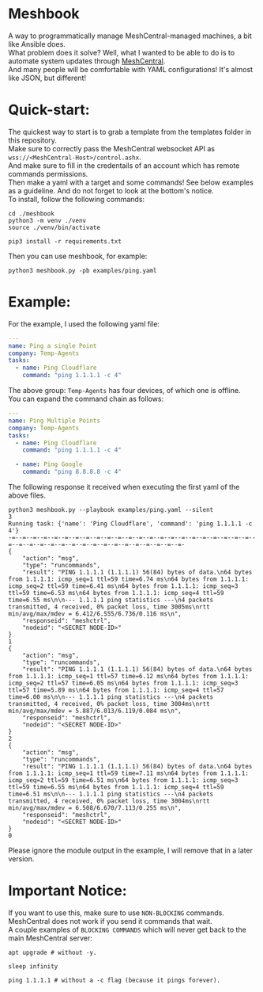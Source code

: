 # Meshbook

A way to programmatically manage MeshCentral-managed machines, a bit like Ansible does.<br>
What problem does it solve? Well, what I wanted to be able to do is to automate system updates through [MeshCentral](https://github.com/ylianst/meshcentral).<br>
And many people will be comfortable with YAML configurations! It's almost like JSON, but different!<br>

# Quick-start:

The quickest way to start is to grab a template from the templates folder in this repository.<br>
Make sure to correctly pass the MeshCentral websocket API as `wss://<MeshCentral-Host>/control.ashx`.<br>
And make sure to fill in the credentails of an account which has remote commands permissions.<br>
Then make a yaml with a target and some commands! See below examples as a guideline. And do not forget to look at the bottom's notice.<br>
To install, follow the following commands:<br>

```shell
cd ./meshbook
python3 -m venv ./venv
source ./venv/bin/activate
```
```shell
pip3 install -r requirements.txt
```
Then you can use meshbook, for example:
```shell
python3 meshbook.py -pb examples/ping.yaml
```

# Example:

For the example, I used the following yaml file:

```yaml
---
name: Ping a single Point
company: Temp-Agents
tasks:
  - name: Ping Cloudflare
    command: "ping 1.1.1.1 -c 4"
```

The above group: `Temp-Agents` has four devices, of which one is offline.<br>
You can expand the command chain as follows:<br>

```yaml
---
name: Ping Multiple Points
company: Temp-Agents
tasks:
  - name: Ping Cloudflare
    command: "ping 1.1.1.1 -c 4"

  - name: Ping Google
    command: "ping 8.8.8.8 -c 4"
```

The following response it received when executing the first yaml of the above files.

```shell
python3 meshbook.py --playbook examples/ping.yaml --silent
3
Running task: {'name': 'Ping Cloudflare', 'command': 'ping 1.1.1.1 -c 4'}
-=--=--=--=--=--=--=--=--=--=--=--=--=--=--=--=--=--=--=--=--=--=--=--=--=--=--=--=--=--=--=--=--=--=--=--=--=--=--=--=-
{
    "action": "msg",
    "type": "runcommands",
    "result": "PING 1.1.1.1 (1.1.1.1) 56(84) bytes of data.\n64 bytes from 1.1.1.1: icmp_seq=1 ttl=59 time=6.74 ms\n64 bytes from 1.1.1.1: icmp_seq=2 ttl=59 time=6.41 ms\n64 bytes from 1.1.1.1: icmp_seq=3 ttl=59 time=6.53 ms\n64 bytes from 1.1.1.1: icmp_seq=4 ttl=59 time=6.55 ms\n\n--- 1.1.1.1 ping statistics ---\n4 packets transmitted, 4 received, 0% packet loss, time 3005ms\nrtt min/avg/max/mdev = 6.412/6.555/6.736/0.116 ms\n",
    "responseid": "meshctrl",
    "nodeid": "<SECRET NODE-ID>"
}
1
{
    "action": "msg",
    "type": "runcommands",
    "result": "PING 1.1.1.1 (1.1.1.1) 56(84) bytes of data.\n64 bytes from 1.1.1.1: icmp_seq=1 ttl=57 time=6.12 ms\n64 bytes from 1.1.1.1: icmp_seq=2 ttl=57 time=6.05 ms\n64 bytes from 1.1.1.1: icmp_seq=3 ttl=57 time=5.89 ms\n64 bytes from 1.1.1.1: icmp_seq=4 ttl=57 time=6.00 ms\n\n--- 1.1.1.1 ping statistics ---\n4 packets transmitted, 4 received, 0% packet loss, time 3004ms\nrtt min/avg/max/mdev = 5.887/6.013/6.119/0.084 ms\n",
    "responseid": "meshctrl",
    "nodeid": "<SECRET NODE-ID>"
}
2
{
    "action": "msg",
    "type": "runcommands",
    "result": "PING 1.1.1.1 (1.1.1.1) 56(84) bytes of data.\n64 bytes from 1.1.1.1: icmp_seq=1 ttl=59 time=7.11 ms\n64 bytes from 1.1.1.1: icmp_seq=2 ttl=59 time=6.51 ms\n64 bytes from 1.1.1.1: icmp_seq=3 ttl=59 time=6.55 ms\n64 bytes from 1.1.1.1: icmp_seq=4 ttl=59 time=6.51 ms\n\n--- 1.1.1.1 ping statistics ---\n4 packets transmitted, 4 received, 0% packet loss, time 3004ms\nrtt min/avg/max/mdev = 6.508/6.670/7.113/0.255 ms\n",
    "responseid": "meshctrl",
    "nodeid": "<SECRET NODE-ID>"
}
0
```
Please ignore the module output in the example, I will remove that in a later version.

# Important Notice:

If you want to use this, make sure to use `NON-BLOCKING` commands. MeshCentral does not work if you send it commands that wait.<br>
A couple examples of `BLOCKING COMMANDS` which will never get back to the main MeshCentral server:

```shell
apt upgrade # without -y.

sleep infinity

ping 1.1.1.1 # without a -c flag (because it pings forever).
```
